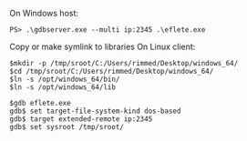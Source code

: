 On Windows host:
```
PS> .\gdbserver.exe --multi ip:2345 .\eflete.exe
```

Copy or make symlink to libraries
On Linux client:
```
$mkdir -p /tmp/sroot/C:/Users/rimmed/Desktop/windows_64/
$cd /tmp/sroot/C:/Users/rimmed/Desktop/windows_64/
$ln -s /opt/windows_64/bin/
$ln -s /opt/windows_64/lib

$gdb eflete.exe
gdb$ set target-file-system-kind dos-based
gdb$ target extended-remote ip:2345
gdb$ set sysroot /tmp/sroot/
```
